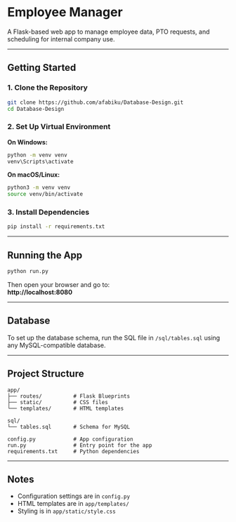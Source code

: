# Employee Manager

A Flask-based web app to manage employee data, PTO requests, and scheduling for internal company use.

---

## Getting Started

### 1. Clone the Repository

```bash
git clone https://github.com/afabiku/Database-Design.git
cd Database-Design
```

### 2. Set Up Virtual Environment

**On Windows:**
```bash
python -m venv venv
venv\Scripts\activate
```

**On macOS/Linux:**
```bash
python3 -m venv venv
source venv/bin/activate
```

### 3. Install Dependencies

```bash
pip install -r requirements.txt
```

---

## Running the App

```bash
python run.py
```

Then open your browser and go to:  
**http://localhost:8080**

---

## Database

To set up the database schema, run the SQL file in `/sql/tables.sql` using any MySQL-compatible database.

---

## Project Structure

```
app/
├── routes/          # Flask Blueprints
├── static/          # CSS files
└── templates/       # HTML templates

sql/
└── tables.sql       # Schema for MySQL

config.py            # App configuration  
run.py               # Entry point for the app  
requirements.txt     # Python dependencies
```

---

## Notes

- Configuration settings are in `config.py`
- HTML templates are in `app/templates/`
- Styling is in `app/static/style.css`
